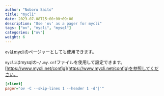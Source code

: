 ```yaml
---
author: "Noboru Saito"
title: "mycli"
date: 2023-07-08T15:00:00+09:00
description: "Use 'ov' as a pager for mycli"
tags: ["ov", "mycli", "mysql"]
categories: ["ov"]
weight: 6
---
```


`ov`は[mycli](https://github.com/dbcli/mycli)のページャーとしても使用できます。

`mycli`はmysqlの`~/.my.cnf`ファイルを使用して設定できます。
[https://www.mycli.net/config](https://www.mycli.net/config)を参照してください。

```ini
[client]
pager="ov -C --skip-lines 1 --header 1 -d'|'"
```
